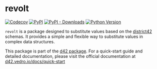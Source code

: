 # revolt

[![Codecov](https://img.shields.io/codecov/c/github/tsv1/revolt/master.svg?style=flat-square)](https://codecov.io/gh/tsv1/revolt)
[![PyPI](https://img.shields.io/pypi/v/revolt.svg?style=flat-square)](https://pypi.python.org/pypi/revolt/)
[![PyPI - Downloads](https://img.shields.io/pypi/dm/revolt?style=flat-square)](https://pypi.python.org/pypi/revolt/)
[![Python Version](https://img.shields.io/pypi/pyversions/revolt.svg?style=flat-square)](https://pypi.python.org/pypi/revolt/)

`revolt` is a package designed to substitute values based on the [district42](https://github.com/tsv1/district42) schemas. It provides a simple and flexible way to substitute values in complex data structures.

This package is part of the [d42 package](https://pypi.org/project/d42/). For a quick-start guide and detailed documentation, please visit the official documentation at [d42.vedro.io/docs/quick-start](https://d42.vedro.io/docs/quick-start)
